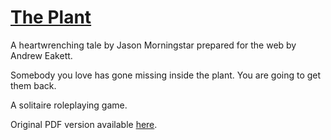 # [The Plant](http://eakett.ca/the_plant/)

A heartwrenching tale by Jason Morningstar prepared for the web by Andrew Eakett.

Somebody you love has gone missing inside the plant. You are going to get them back.

A solitaire roleplaying game.

Original PDF version available [here](http://bullypulpitgames.com/downloads/the-plant/).
